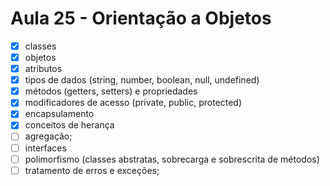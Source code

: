 # Aula 25 - Orientação a Objetos

- [x] classes
- [x] objetos
- [x] atributos
- [x] tipos de dados (string, number, boolean, null, undefined)
- [x] métodos (getters, setters) e propriedades
- [x] modificadores de acesso (private, public, protected)
- [x] encapsulamento
- [x] conceitos de herança
- [ ] agregação;
- [ ] interfaces
- [ ] polimorfismo (classes abstratas, sobrecarga e sobrescrita de métodos)
- [ ] tratamento de erros e exceções;

